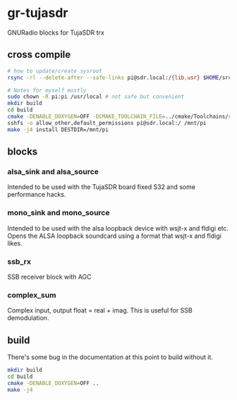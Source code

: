 # gr-tujasdr

GNURadio blocks for TujaSDR trx

## cross compile

```bash
# how to update/create sysroot
rsync -rl --delete-after --safe-links pi@sdr.local:/{lib,usr} $HOME/src/sysroot 
```

```bash
# Notes for myself mostly
sudo chown -R pi:pi /usr/local # not safe but convenient
mkdir build
cd build
cmake -DENABLE_DOXYGEN=OFF -DCMAKE_TOOLCHAIN_FILE=../cmake/Toolchains/rbpi3.cmake ..
sshfs -o allow_other,default_permissions pi@sdr.local:/ /mnt/pi
make -j4 install DESTDIR=/mnt/pi
```

## blocks

### alsa_sink and alsa_source

Intended to be used with the TujaSDR board fixed S32 and some performance hacks.

### mono_sink and mono_source

Intended to be used with the alsa loopback device with wsjt-x and fldigi etc. Opens the ALSA loopback soundcard using a format that wsjt-x and fldigi likes.

### ssb_rx

SSB receiver block with AGC

### complex_sum

Complex input, output float = real + imag. This is useful for SSB demodulation.

## build

There's some bug in the documentation at this point to build without it.

```bash
mkdir build
cd build
cmake -DENABLE_DOXYGEN=OFF ..
make -j4
```

